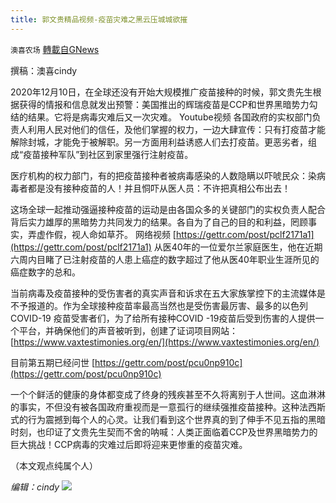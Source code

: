 ```yaml
---
title: 郭文贵精品视频-疫苗灾难之黑云压城城欲摧
---
```

`澳喜农场` [轉載自GNews](https://gnews.org/zh-hans/1573542/)

撰稿：澳喜cindy

2020年12月10日，在全球还没有开始大规模推广疫苗接种的时候，郭文贵先生根据获得的情报和信息就发出预警：美国推出的辉瑞疫苗是CCP和世界黑暗势力勾结的结果。它将是病毒灾难后又一次灾难。
Youtube视频
各国政府的实权部门负责人利用人民对他们的信任，及他们掌握的权力，一边大肆宣传：只有打疫苗才能解除封城，才能免于被解职。另一方面用利益诱惑人们去打疫苗。更恶劣者，组成“疫苗接种军队”到社区到家里强行注射疫苗。

医疗机构的权力部门，有的把疫苗接种者被病毒感染的人数隐瞒以吓唬民众：染病毒者都是没有接种疫苗的人！并且恫吓从医人员：不许把真相公布出去！

这场全球一起推动强逼接种疫苗的运动是由各国众多的关键部门的实权负责人配合背后实力雄厚的黑暗势力共同发力的结果。各自为了自己的目的和利益，罔顾事实，弄虚作假，视人命如草芥。
网络视频
[https://gettr.com/post/pclf2171a1](https://gettr.com/post/pclf2171a1) 从医40年的一位爱尔兰家庭医生，他在近期六周内目睹了已注射疫苗的人患上癌症的数字超过了他从医40年职业生涯所见的癌症数字的总和。

当前病毒及疫苗接种的受伤害者的真实声音和诉求在五大家族掌控下的主流媒体是不予报道的。作为全球接种疫苗率最高当然也是受伤害最厉害、最多的以色列COVID-19 疫苗受害者们，为了给所有接种COVID -19疫苗后受到伤害的人提供一个平台，并确保他们的声音被听到，创建了证词项目网站： [https://www.vaxtestimonies.org/en/](https://www.vaxtestimonies.org/en/)

目前第五期已经问世 [https://gettr.com/post/pcu0np910c](https://gettr.com/post/pcu0np910c)

一个个鲜活的健康的身体都变成了终身的残疾甚至不久将离别于人世间。这血淋淋的事实，不但没有被各国政府重视而是一意孤行的继续强推疫苗接种。这种法西斯式的行为震撼到每个人的心灵。让我们看到这个世界真的到了伸手不见五指的黑暗时刻，也印证了文贵先生契而不舍的呐喊：人类正面临着CCP及世界黑暗势力的巨大挑战！CCP病毒的灾难过后即将迎来更惨重的疫苗灾难。

（本文观点纯属个人）

*编辑：cindy*
![](https://assets.gnews.org/wp-content/uploads/2021/10/澳喜图标2-1.jpg)
